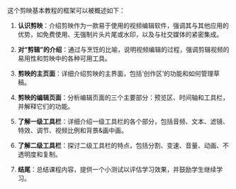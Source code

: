 
这个剪映基本教程的框架可以被概述如下：

1. **认识剪映**：介绍剪映作为一款易于使用的视频编辑软件，强调其与其他应用的优势，如免费使用、无强制片头片尾或水印，以及与社交媒体的紧密集成。

2. **对“剪辑”的介绍**：通过与烹饪的比喻，说明视频编辑的过程，强调剪辑视频的易用性和剪映中的各种可用工具。

3. **剪映的主页面**：详细介绍剪映的主界面，包括‘创作区’的功能和如何管理草稿。

4. **剪映的编辑页面**：分析编辑页面的三个主要部分：预览区、时间轴和工具栏，并解释它们的功能。

5. **了解一级工具栏**：详细介绍一级工具栏的各个部分，包括音频、文本、滤镜、特效、调节、视频比例和背景&画中画。

6. **了解二级工具栏**：探讨二级工具栏的特点，包括分割、变速、音量、动画、不透明度和复制。

7. **结尾**：总结课程内容，提供一个小测试以评估学习效果，并鼓励学生继续学习。